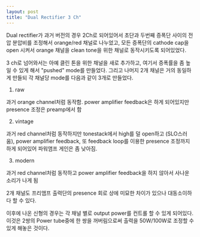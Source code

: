 ```yaml
---
layout: post
title: "Dual Rectifier 3 Ch"
---
```



Dual rectifier가 과거 버전의 경우 2Ch로 되어있어서 초단과 두번째 증폭단 사이의 전압 분압비를 조정해서 orange/red 채널로 나누었고, 모든 증폭단의 cathode cap을 open 시켜서 orange 채널을 clean tone을 위한 채널로 동작시키도록 되어있었다.




3 ch로 넘어와서는 아예 클린 톤을 위한 채널을 새로 추가하고, 여기서 증폭률을 좀 높일 수 있게 해서 "pushed" mode를 만들었다. 그리고 나머지 2개 채널은 거의 동일하게 만들되 각 채널당 mode를 다음과 같이 3개로 만들었다.




1) raw




과거 orange channel처럼 동작함. power amplifier feedback은 하게 되어있지만 presence 조정은 preamp에서 함




2) vintage




과거 red channel처럼 동작하지만 tonestack에서 high를 덜 open하고 (SLO스러움), power amplifier feedback, 또 feedback loop를 이용한 presence 조정까지 하게 되어있어 파워앰프 게인은 좀 낮아짐.




3) modern




과거 red channel처럼 동작하고 power amplifier feedback을 하지 않아서 사나운 소리가 나게 됨




2개 채널도 프리앰프 출력단의 presence 회로 상에 미묘한 차이가 있으나 대동소이하다 할 수 있다. 




이후에 나온 신형의 경우는 각 채널 별로 output power를 컨트롤 할 수 있게 되어있다. 이것은 2쌍의 Power tube중에 한 쌍을 꺼버림으로써 출력을 50W/100W로 조정할 수 있게 해놓은 것이다.





